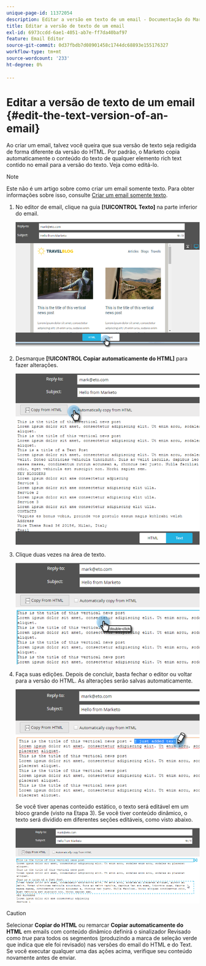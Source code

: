 ```yaml
---
unique-page-id: 11372054
description: Editar a versão em texto de um email - Documentação do Marketo - Documentação do produto
title: Editar a versão de texto de um email
exl-id: 6973ccdd-6ae1-4051-ab7e-ff7da40baf97
feature: Email Editor
source-git-commit: 0d37fbdb7d08901458c1744dc68893e155176327
workflow-type: tm+mt
source-wordcount: '233'
ht-degree: 0%

---
```


# Editar a versão de texto de um email {#edit-the-text-version-of-an-email}

Ao criar um email, talvez você queira que sua versão de texto seja redigida de forma diferente da versão do HTML. Por padrão, o Marketo copia automaticamente o conteúdo do texto de qualquer elemento rich text contido no email para a versão do texto. Veja como editá-lo.

>[!NOTE]
>
>Este não é um artigo sobre como criar um email somente texto. Para obter informações sobre isso, consulte [Criar um email somente texto](/help/marketo/product-docs/email-marketing/general/creating-an-email/create-a-text-only-email.md).

1. No editor de email, clique na guia **[!UICONTROL Texto]** na parte inferior do email.

   ![](assets/one-5.png)

1. Desmarque **[!UICONTROL Copiar automaticamente do HTML]** para fazer alterações.

   ![](assets/two-5.png)

1. Clique duas vezes na área de texto.

   ![](assets/three-4.png)

1. Faça suas edições. Depois de concluir, basta fechar o editor ou voltar para a versão do HTML. As alterações serão salvas automaticamente.

   ![](assets/four-4.png)

   Se você tiver apenas conteúdo estático, o texto será editável em um bloco grande (visto na Etapa 3). Se você tiver conteúdo dinâmico, o texto será dividido em diferentes seções editáveis, como visto abaixo.

   ![](assets/five-3.png)

>[!CAUTION]
>
>Selecionar **Copiar do HTML** ou remarcar **Copiar automaticamente do HTML** em emails com conteúdo dinâmico definirá o sinalizador Revisado como _true_ para todos os segmentos (produzindo a marca de seleção verde que indica que ele foi revisado) nas versões do email do HTML e do Text. Se você executar qualquer uma das ações acima, verifique seu conteúdo novamente antes de enviar.
